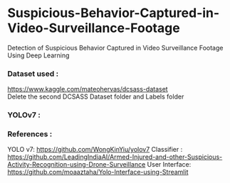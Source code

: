 # Suspicious-Behavior-Captured-in-Video-Surveillance-Footage
Detection of Suspicious Behavior Captured in Video Surveillance Footage Using Deep Learning

### Dataset used :
 https://www.kaggle.com/mateohervas/dcsass-dataset   
 Delete the second DCSASS Dataset folder and Labels folder

### YOLOv7 :


### References :
YOLO v7: https://github.com/WongKinYiu/yolov7
Classifier : https://github.com/LeadingIndiaAI/Armed-Injured-and-other-Suspicious-Activity-Recognition-using-Drone-Surveillance
User Interface: https://github.com/moaaztaha/Yolo-Interface-using-Streamlit
